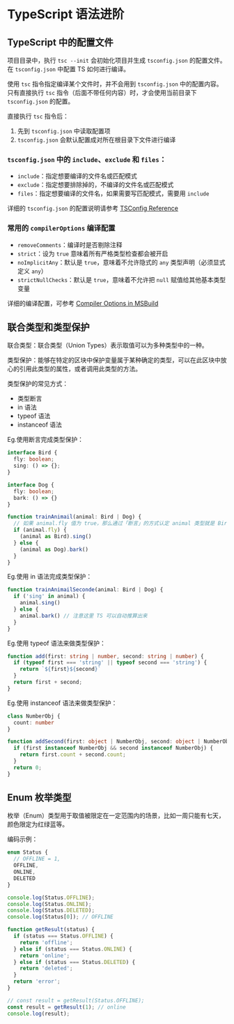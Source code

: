 # TypeScript 语法进阶

## TypeScript 中的配置文件

项目目录中，执行 `tsc --init` 会初始化项目并生成 `tsconfig.json` 的配置文件。在 `tsconfig.json` 中配置 TS 如何进行编译。

使用 `tsc` 指令指定编译某个文件时，并不会用到 `tsconfig.json` 中的配置内容。只有直接执行 `tsc` 指令（后面不带任何内容）时，才会使用当前目录下 `tsconfig.json` 的配置。

直接执行 `tsc` 指令后：

1. 先到 `tsconfig.json` 中读取配置项
2. `tsconfig.json` 会默认配置成对所在根目录下文件进行编译

### `tsconfig.json` 中的 `include`、`exclude` 和 `files`：

* `include`：指定想要编译的文件名或匹配模式
* `exclude`：指定想要排除掉的，不编译的文件名或匹配模式
* `files`：指定想要编译的文件名，如果需要写匹配模式，需要用 `include`

详细的 `tsconfig.json` 的配置说明请参考 [TSConfig Reference](https://www.typescriptlang.org/tsconfig)

### 常用的 `compilerOptions` 编译配置

* `removeComments`：编译时是否剔除注释
* `strict`：设为 `true` 意味着所有严格类型检查都会被开启
* `noImplicitAny`：默认是 `true`，意味着不允许隐式的 `any` 类型声明（必须显式定义 `any`）
* `strictNullChecks`：默认是 `true`，意味着不允许把 `null` 赋值给其他基本类型变量

详细的编译配置，可参考 [Compiler Options in MSBuild](https://www.typescriptlang.org/docs/handbook/compiler-options-in-msbuild.html)

## 联合类型和类型保护

联合类型：联合类型（Union Types）表示取值可以为多种类型中的一种。

类型保护：能够在特定的区块中保护变量属于某种确定的类型，可以在此区块中放心的引用此类型的属性，或者调用此类型的方法。

类型保护的常见方式：

* 类型断言
* in 语法
* typeof 语法
* instanceof 语法

Eg.使用断言完成类型保护：

``` ts
interface Bird {
  fly: boolean;
  sing: () => {};
}

interface Dog {
  fly: boolean;
  bark: () => {}
}

function trainAnimail(animal: Bird | Dog) {
  // 如果 animal.fly 值为 true，那么通过「断言」的方式认定 animal 类型就是 Bird
  if (animal.fly) {
    (animal as Bird).sing()
  } else {
    (animal as Dog).bark()
  }
}
```

Eg.使用 in 语法完成类型保护：

``` ts
function trainAnimailSeconde(animal: Bird | Dog) {
  if ('sing' in animal) {
    animal.sing()
  } else {
    animal.bark() // 注意这里 TS 可以自动推算出来
  }
}
```

Eg.使用 typeof 语法来做类型保护：

``` ts
function add(first: string | number, second: string | number) {
  if (typeof first === 'string' || typeof second === 'string') {
    return `${first}${second}`
  }
  return first + second;
}
```

Eg.使用 instanceof 语法来做类型保护：

``` ts
class NumberObj {
  count: number
}

function addSecond(first: object | NumberObj, second: object | NumberObj) {
  if (first instanceof NumberObj && second instanceof NumberObj) {
    return first.count + second.count;
  }
  return 0;
}
```

## Enum 枚举类型

枚举（Enum）类型用于取值被限定在一定范围内的场景，比如一周只能有七天，颜色限定为红绿蓝等。

编码示例：

``` ts
enum Status {
  // OFFLINE = 1,
  OFFLINE,
  ONLINE,
  DELETED
}

console.log(Status.OFFLINE);
console.log(Status.ONLINE);
console.log(Status.DELETED);
console.log(Status[0]); // OFFLINE

function getResult(status) {
  if (status === Status.OFFLINE) {
    return 'offline';
  } else if (status === Status.ONLINE) {
    return 'online';
  } else if (status === Status.DELETED) {
    return 'deleted';
  }
  return 'error';
}

// const result = getResult(Status.OFFLINE);
const result = getResult(1); // online
console.log(result);
```
